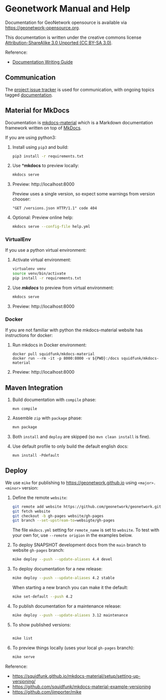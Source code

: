 # Geonetwork Manual and Help

Documentation for GeoNetwork opensource is available via https://geonetwork-opensource.org.

This documentation is written under the creative commons license [Attribution-ShareAlike 3.0 Unported (CC BY-SA 3.0)](LICENSE.md).

Reference:

* [Documentation Writing Guide](docs/devel/docs/docs.md)

## Communication

The [project issue tracker](https://github.com/geonetwork/core-geonetwork/issues) is used for communication, with ongoing topics tagged [documentation](https://github.com/geonetwork/core-geonetwork/issues?q=is%3Aissue+label%3Adocumenation).

## Material for MkDocs

Documentation is [mkdocs-material](https://squidfunk.github.io/mkdocs-material/) which is a Markdown documentation framework written on top of [MkDocs](https://www.mkdocs.org/).

If you are using python3:

1. Install using ``pip3`` and build:

   ```bash
   pip3 install -r requirements.txt
   ```

2. Use ***mkdocs** to preview locally:

   ```bash
   mkdocs serve
   ```
      
3. Preview: http://localhost:8000

   Preview uses a single version, so expect some warnings from version chooser:
   ```
   "GET /versions.json HTTP/1.1" code 404
   ```

4. Optional: Preview online help:
   
   ```bash
   mkdocs serve --config-file help.yml  
   ```

### VirtualEnv

If you use a python virtual environment:

1. Activate virtual environment:

   ```bash
   virtualenv venv
   source venv/bin/activate
   pip install -r requirements.txt
   ```
   
2. Use ***mkdocs*** to preview from virtual environment:

   ```bash
   mkdocs serve
   ```

3. Preview: http://localhost:8000

### Docker

If you are not familiar with python the mkdocs-material website has instructions for docker:

1. Run mkdocs in Docker environment:

   ```
   docker pull squidfunk/mkdocs-material
   docker run --rm -it -p 8000:8000 -v ${PWD}:/docs squidfunk/mkdocs-material
   ```
   
2. Preview: http://localhost:8000

## Maven Integration

1. Build documentation with ``compile`` phase:
   ```
   mvn compile
   ```

2. Assemble ``zip`` with ``package`` phase:
   ```bash
   mvn package
   ```

3. Both ``install`` and ``deploy`` are skipped (so ``mvn clean install`` is fine).

4. Use default profile to only build the default english docs:

   ```
   mvn install -Pdefault
   ```
   
## Deploy

We use ``mike`` for publishing to https://geonetwork.github.io using `<major>.<minor>` version:

1. Define the remote `website`:
   
   ```bash
   git remote add website https://github.com/geonetwork/geonetwork.github.io
   git fetch website
   git checkout -b gh-pages website/gh-pages
   git branch --set-upstream-to=websigte/gh-pages
   ```
   
   The file ``mkdocs.yml`` setting for ``remote_name`` is set to ``website``.
   To test with your own for, use ``--remote origion`` in the examples below.
   
2. To deploy SNAPSHOT development docs from the `main` branch to website `gh-pages` branch:

   ```bash
   mike deploy --push --update-aliases 4.4 devel
   ```
    
3. To deploy documentation for a new release:
   
   ```bash
   mike deploy --push --update-aliases 4.2 stable
   ```
   
   When starting a new branch you can make it the default:
   
   ```bash
   mike set-default --push 4.2
   ```

4. To publish documentation for a maintenance release:

   ```bash
   mike deploy --push --update-aliases 3.12 maintenance
   ```

5. To show published versions:

   ```bash
   
   mike list
   ```

4. To preview things locally (uses your local ``gh-pages`` branch):
   
   ```bash
   mike serve
   ```

Reference:

* https://squidfunk.github.io/mkdocs-material/setup/setting-up-versioning/
* https://github.com/squidfunk/mkdocs-material-example-versioning
* https://github.com/jimporter/mike
